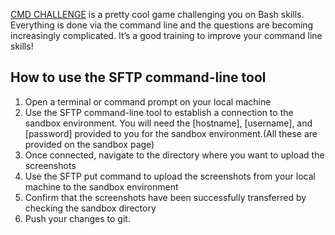 [CMD CHALLENGE](https://cmdchallenge.com/) is a pretty cool game challenging you on Bash skills. Everything is done via the command line and the questions are becoming increasingly complicated. It’s a good training to improve your command line skills!

## How to use the  SFTP command-line tool

1. Open a terminal or command prompt on your local machine
2. Use the SFTP command-line tool to establish a connection to the sandbox environment. You will need the [hostname], [username], and [password] provided to you for the sandbox environment.(All these are provided on the sandbox page)
3. Once connected, navigate to the directory where you want to upload the screenshots
4. Use the SFTP put command to upload the screenshots from your local machine to the sandbox environment
5. Confirm that the screenshots have been successfully transferred by checking the sandbox directory
6. Push your changes to git.
